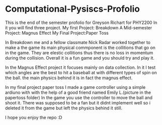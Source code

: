 # Computational-Pysiscs-Profolio
 This is the end of the semester profolio for Greyson Richart for PHY2200
 In it you will find three project. 
	My first Project: Breakdown
	A Mid-semester Project: Magnus Effect
	My Final Project:Paper Toss

  In Breakdown me and a fellow classmate Nick Radar worked together to make a the game
  its main physical commponent is the collitions that go on in the game. They are elestic
  collitions thus there is no loss in momentum during the collision. Overall it is a fun
  game and you should try and play it. 

  In the Magnus Effect project it focuses mainly on data collection. In it I test which
  angles are the best to hit a baseball at with different types of spin on the ball. the
  main physics behind it is in fact the magnus effect. 

  In my final project paper toss I made a game controller using a simple ardiuno with
  with the help of a good friend named Emily L.(picture in the papertoss folder) In the game you use the controller to
  move the ball and shoot it. There was supposed to be a fan but it didnt implement
  well so i deleted it from the game but left the physics behind it still.

  I hope you enjoy the repo :D  
